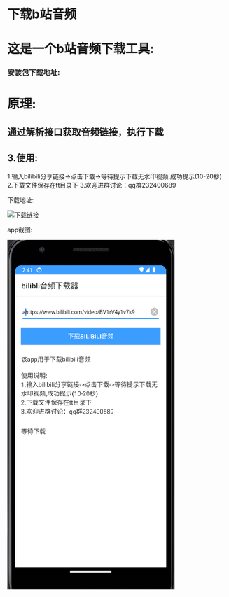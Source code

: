 # 下载b站音频

# 这是一个b站音频下载工具:

### 安装包下载地址: 

# 原理:

## 通过解析接口获取音频链接，执行下载




## 3.使用:
1.输入bilibili分享链接->点击下载->等待提示下载无水印视频,成功提示(10-20秒)
2.下载文件保存在tt目录下
3.欢迎进群讨论：qq群232400689




下载地址:

![下载链接]()

app截图:

![app主页截图](./resource/1.png)